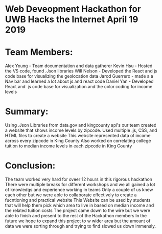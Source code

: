# Web Deveopment Hackathon for UWB Hacks the Internet April 19 2019

# Team Members:
Alex Young - Team documentation and data gatherer
Kevin Hsu - Hosted the VS code, found .Json libraries
Will Nelson - Developed the React and js code base for visualizing the geolocation data
Jarod Guerrero - made a a Nav bar and learned a lot about js and react code
Daniel Yan - Developed React and .js code base for visualization and the color coding for income levels

# Summary:
Using .Json Libraries from data.gov and kingcounty api's our team created a website that shows income levels by zipcode.
Used multiple .js, CSS, and HTML files to create a website
This website represented data of income across every zipcode in King County
Also worked on correlating college tuition to median income levels in each zipcode in King County

# Conclusion:
The team worked very hard for oveer 12 hours in this rigorous hackathon
There were multiple breaks for different workshops and we all gained a lot of knowledgs and experience working in teams
Only a couple of us knew each other but we were able to collaborate effectively to create a fucntioning and practical website
This Website can be used by students that will help them pick which area to live in based on median income and the related tuition costs
The project came down to the wire but we were able to finish and present to the rest of the Hackathon members
In the future we hope to expand this project to w wider area but the amount of data we were sorting through and trying to find slowed us down immensly.


